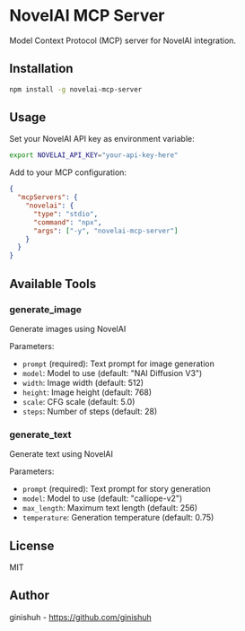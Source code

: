 # NovelAI MCP Server

Model Context Protocol (MCP) server for NovelAI integration.

## Installation

```bash
npm install -g novelai-mcp-server
```

## Usage

Set your NovelAI API key as environment variable:

```bash
export NOVELAI_API_KEY="your-api-key-here"
```

Add to your MCP configuration:

```json
{
  "mcpServers": {
    "novelai": {
      "type": "stdio",
      "command": "npx",
      "args": ["-y", "novelai-mcp-server"]
    }
  }
}
```

## Available Tools

### generate_image
Generate images using NovelAI

Parameters:
- `prompt` (required): Text prompt for image generation
- `model`: Model to use (default: "NAI Diffusion V3")
- `width`: Image width (default: 512)
- `height`: Image height (default: 768)
- `scale`: CFG scale (default: 5.0)
- `steps`: Number of steps (default: 28)

### generate_text
Generate text using NovelAI

Parameters:
- `prompt` (required): Text prompt for story generation
- `model`: Model to use (default: "calliope-v2")
- `max_length`: Maximum text length (default: 256)
- `temperature`: Generation temperature (default: 0.75)

## License

MIT

## Author

ginishuh - https://github.com/ginishuh
